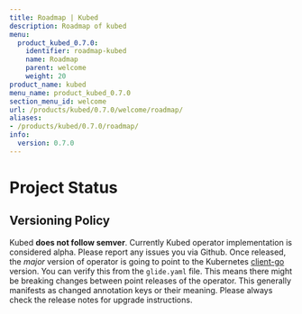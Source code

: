 ```yaml
---
title: Roadmap | Kubed
description: Roadmap of kubed
menu:
  product_kubed_0.7.0:
    identifier: roadmap-kubed
    name: Roadmap
    parent: welcome
    weight: 20
product_name: kubed
menu_name: product_kubed_0.7.0
section_menu_id: welcome
url: /products/kubed/0.7.0/welcome/roadmap/
aliases:
- /products/kubed/0.7.0/roadmap/
info:
  version: 0.7.0
---
```


# Project Status

## Versioning Policy
Kubed __does not follow semver__. Currently Kubed operator implementation is considered alpha. Please report any issues you via Github. Once released, the _major_ version of operator is going to point to the Kubernetes [client-go](https://github.com/kubernetes/client-go#branches-and-tags) version. You can verify this from the `glide.yaml` file. This means there might be breaking changes between point releases of the operator. This generally manifests as changed annotation keys or their meaning. Please always check the release notes for upgrade instructions.
